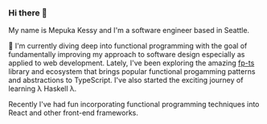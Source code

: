 ### Hi there 👋

My name is Mepuka Kessy and I'm a software engineer based in Seattle.

🔭 I'm currently diving deep into functional programming with the goal of fundamentally improving my approach to software design especially as applied to web development. Lately, I've been exploring the amazing [fp-ts](https://github.com/gcanti/fp-ts) library and ecosystem that brings popular functional progamming patterns and abstractions to TypeScript. I've also started the exciting journey of learning λ Haskell λ.

Recently I've had fun incorporating functional programming techniques into React and other front-end frameworks.

 

<!--
- 🌱 I’m currently learning ...
- 👯 I’m looking to collaborate on ...
- 🤔 I’m looking for help with ...
- 💬 Ask me about ...
- 📫 How to reach me: ...
- 😄 Pronouns: ...
- ⚡ Fun fact: ...

-->
